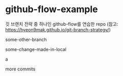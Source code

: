 # github-flow-example
깃 브랜치 전략 중 하나인 github-flow를 연습한 repo (참고: https://hyeon9mak.github.io/git-branch-strategy/)

some-other-branch

some-change-made-in-local

a

more commits
